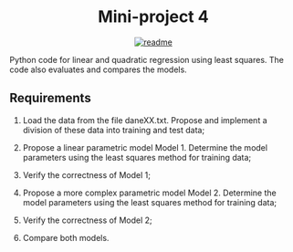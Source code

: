 <div align="center">
<h1>Mini-project 4</h1>
</div>

<div align="center">

[![readme](https://img.shields.io/badge/README-in_Polish-red)](https://github.com/mbednarek98/School-Projects/blob/master/MIW/MIW4/README.pl-PL.md)

</div>

Python code for linear and quadratic regression using least squares. The code also evaluates and compares the models.

## Requirements

1. Load the data from the file daneXX.txt. Propose and implement a division of these data into training and test data; 

2. Propose a linear parametric model Model 1. Determine the model parameters using the least squares method for training data;

3. Verify the correctness of Model 1;

4. Propose a more complex parametric model Model 2. Determine the model parameters using the least squares method for training data; 

5. Verify the correctness of Model 2;  

6. Compare both models.